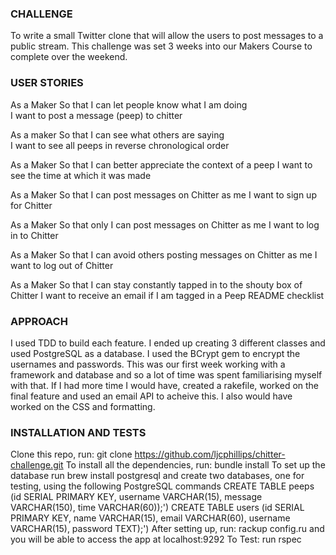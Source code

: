 
### CHALLENGE

To write a small Twitter clone that will allow the users to post messages to a public stream. This challenge was set 3 weeks into our Makers Course to complete over the weekend. 

### USER STORIES

As a Maker
So that I can let people know what I am doing  
I want to post a message (peep) to chitter

As a maker
So that I can see what others are saying  
I want to see all peeps in reverse chronological order

As a Maker
So that I can better appreciate the context of a peep
I want to see the time at which it was made

As a Maker
So that I can post messages on Chitter as me
I want to sign up for Chitter

As a Maker
So that only I can post messages on Chitter as me
I want to log in to Chitter

As a Maker
So that I can avoid others posting messages on Chitter as me
I want to log out of Chitter

As a Maker
So that I can stay constantly tapped in to the shouty box of Chitter
I want to receive an email if I am tagged in a Peep
README checklist

### APPROACH

I used TDD to build each feature. I ended up creating 3 different classes and used PostgreSQL as a database. I used the BCrypt gem to encrypt the usernames and passwords. This was our first week working with a framework and database and so a lot of time was spent familiarising myself with that. If I had more time I would have, created a rakefile, worked on the final feature and used an email API to acheive this. I also would have worked on the CSS and formatting. 

### INSTALLATION AND TESTS

Clone this repo, run: git clone https://github.com/ljcphillips/chitter-challenge.git
To install all the dependencies, run: bundle install
To set up the database run brew install postgresql and create two databases, one for testing, using the following PostgreSQL commands
CREATE TABLE peeps (id SERIAL PRIMARY KEY, username VARCHAR(15), message VARCHAR(150), time VARCHAR(60));')
CREATE TABLE users (id SERIAL PRIMARY KEY, name VARCHAR(15), email VARCHAR(60), username VARCHAR(15), password TEXT);')
After setting up, run: rackup config.ru and you will be able to access the app at localhost:9292
To Test: run rspec
